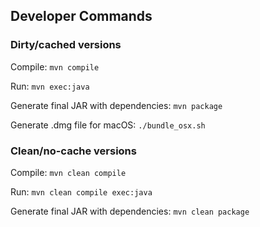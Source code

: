 ## Developer Commands

### Dirty/cached versions

Compile: `mvn compile`

Run: `mvn exec:java`

Generate final JAR with dependencies: `mvn package`

Generate .dmg file for macOS: `./bundle_osx.sh`

### Clean/no-cache versions

Compile: `mvn clean compile`

Run: `mvn clean compile exec:java`

Generate final JAR with dependencies: `mvn clean package`